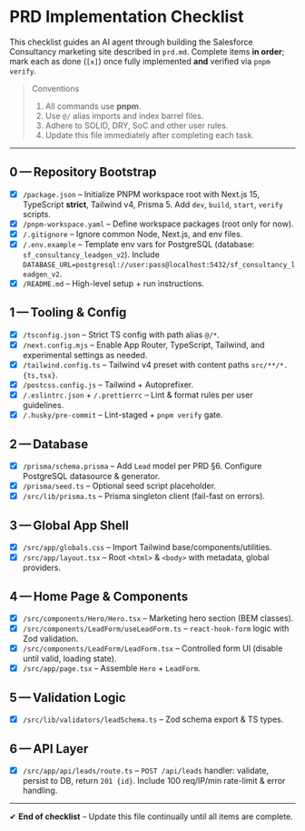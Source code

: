 # PRD Implementation Checklist

This checklist guides an AI agent through building the Salesforce Consultancy marketing site described in `prd.md`. Complete items **in order**; mark each as done (`[x]`) once fully implemented **and** verified via `pnpm verify`.

> Conventions
>
> 1. All commands use **pnpm**.
> 2. Use `@/` alias imports and index barrel files.
> 3. Adhere to SOLID, DRY, SoC and other user rules.
> 4. Update this file immediately after completing each task.

---

## 0 — Repository Bootstrap

- [x] `/package.json` – Initialize PNPM workspace root with Next.js 15, TypeScript **strict**, Tailwind v4, Prisma 5. Add `dev`, `build`, `start`, `verify` scripts.
- [x] `/pnpm-workspace.yaml` – Define workspace packages (root only for now).
- [x] `/.gitignore` – Ignore common Node, Next.js, and env files.
- [x] `/.env.example` – Template env vars for PostgreSQL (database: `sf_consultancy_leadgen_v2`). Include `DATABASE_URL=postgresql://user:pass@localhost:5432/sf_consultancy_leadgen_v2`.
- [x] `/README.md` – High-level setup + run instructions.

## 1 — Tooling & Config

- [x] `/tsconfig.json` – Strict TS config with path alias `@/*`.
- [x] `/next.config.mjs` – Enable App Router, TypeScript, Tailwind, and experimental settings as needed.
- [x] `/tailwind.config.ts` – Tailwind v4 preset with content paths `src/**/*.{ts,tsx}`.
- [x] `/postcss.config.js` – Tailwind + Autoprefixer.
- [x] `/.eslintrc.json` + `/.prettierrc` – Lint & format rules per user guidelines.
- [x] `/.husky/pre-commit` – Lint-staged + `pnpm verify` gate.

## 2 — Database

- [x] `/prisma/schema.prisma` – Add `Lead` model per PRD §6. Configure PostgreSQL datasource & generator.
- [x] `/prisma/seed.ts` – Optional seed script placeholder.
- [x] `/src/lib/prisma.ts` – Prisma singleton client (fail-fast on errors).

## 3 — Global App Shell

- [x] `/src/app/globals.css` – Import Tailwind base/components/utilities.
- [x] `/src/app/layout.tsx` – Root `<html>` & `<body>` with metadata, global providers.

## 4 — Home Page & Components

- [x] `/src/components/Hero/Hero.tsx` – Marketing hero section (BEM classes).
- [x] `/src/components/LeadForm/useLeadForm.ts` – `react-hook-form` logic with Zod validation.
- [x] `/src/components/LeadForm/LeadForm.tsx` – Controlled form UI (disable until valid, loading state).
- [x] `/src/app/page.tsx` – Assemble `Hero` + `LeadForm`.

## 5 — Validation Logic

- [x] `/src/lib/validators/leadSchema.ts` – Zod schema export & TS types.

## 6 — API Layer

- [x] `/src/app/api/leads/route.ts` – `POST /api/leads` handler: validate, persist to DB, return `201 {id}`. Include 100 req/IP/min rate-limit & error handling.

---

✔ **End of checklist** – Update this file continually until all items are complete.

